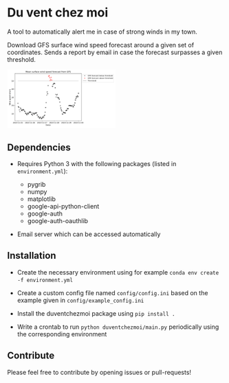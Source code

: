 # Du vent chez moi

A tool to automatically alert me in case of strong winds in my town.

Download GFS surface wind speed forecast around a given set of coordinates.
Sends a report by email in case the forecast surpasses a given threshold.

<img src="docs/example.png" width="50%"/>

## Dependencies

*   Requires Python 3 with the following packages (listed in `environment.yml`):

    *   pygrib
    *   numpy
    *   matplotlib
    *   google-api-python-client
    *   google-auth
    *   google-auth-oauthlib

*   Email server which can be accessed automatically

## Installation

*   Create the necessary environment using for example `conda env create -f environment.yml`

*   Create a custom config file named `config/config.ini` based on the example given in `config/example_config.ini`

*   Install the duventchezmoi package using `pip install .`

*   Write a crontab to run `python duventchezmoi/main.py` periodically using the corresponding environment

## Contribute

Please feel free to contribute by opening issues or pull-requests!
